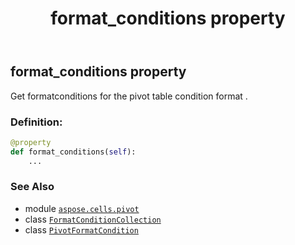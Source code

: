 ﻿---
title: format_conditions property
second_title: Aspose.Cells for Python via .NET API References
description: 
type: docs
weight: 70
url: /aspose.cells.pivot/pivotformatcondition/format_conditions/
is_root: false
---

## format_conditions property


Get formatconditions for the pivot table condition format .
### Definition:
```python
@property
def format_conditions(self):
    ...
```

### See Also
* module [`aspose.cells.pivot`](../../)
* class [`FormatConditionCollection`](/cells/python-net/aspose.cells/formatconditioncollection)
* class [`PivotFormatCondition`](/cells/python-net/aspose.cells.pivot/pivotformatcondition)
